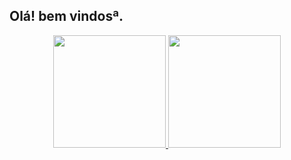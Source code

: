 ## Olá! bem vindosª.


<div align="center">
  <a href="https://github.com/K4MiR">
  <img height="180em" src="https://github-readme-stats.vercel.app/api?username=K4MiR&show_icons=true&theme=dark&include_all_commits=true&count_private=true"/>
  <img height="180em" src="https://github-readme-stats.vercel.app/api/top-langs/?username=K4MiR&layout=compact&langs_count=7&theme=dark"/>
</div>
